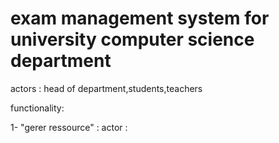<h1> exam management system for university computer science department </h1>

actors : head of department,students,teachers

functionality: 

1- "gerer ressource" :
actor :
